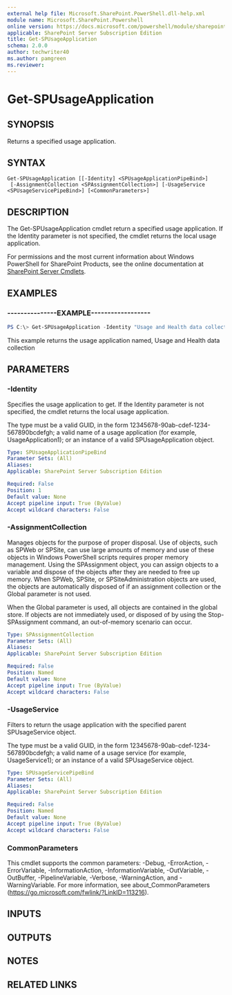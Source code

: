 ```yaml
---
external help file: Microsoft.SharePoint.PowerShell.dll-help.xml
module name: Microsoft.SharePoint.Powershell
online version: https://docs.microsoft.com/powershell/module/sharepoint-server/get-spusageapplication
applicable: SharePoint Server Subscription Edition
title: Get-SPUsageApplication
schema: 2.0.0
author: techwriter40
ms.author: pamgreen
ms.reviewer:
---
```


# Get-SPUsageApplication

## SYNOPSIS

Returns a specified usage application.



## SYNTAX

```
Get-SPUsageApplication [[-Identity] <SPUsageApplicationPipeBind>]
 [-AssignmentCollection <SPAssignmentCollection>] [-UsageService <SPUsageServicePipeBind>] [<CommonParameters>]
```

## DESCRIPTION
The Get-SPUsageApplication cmdlet return a specified usage application.
If the Identity parameter is not specified, the cmdlet returns the local usage application.

For permissions and the most current information about Windows PowerShell for SharePoint Products, see the online documentation at [SharePoint Server Cmdlets](https://docs.microsoft.com/powershell/sharepoint/sharepoint-server/sharepoint-server-cmdlets).

## EXAMPLES

### ---------------EXAMPLE------------------ 
```powershell
PS C:\> Get-SPUsageApplication -Identity "Usage and Health data collection"
```

This example returns the usage application named, Usage and Health data collection

## PARAMETERS

### -Identity
Specifies the usage application to get.
If the Identity parameter is not specified, the cmdlet returns the local usage application.

The type must be a valid GUID, in the form 12345678-90ab-cdef-1234-567890bcdefgh; a valid name of a usage application (for example, UsageApplication1); or an instance of a valid SPUsageApplication object.

```yaml
Type: SPUsageApplicationPipeBind
Parameter Sets: (All)
Aliases: 
Applicable: SharePoint Server Subscription Edition

Required: False
Position: 1
Default value: None
Accept pipeline input: True (ByValue)
Accept wildcard characters: False
```

### -AssignmentCollection
Manages objects for the purpose of proper disposal.
Use of objects, such as SPWeb or SPSite, can use large amounts of memory and use of these objects in Windows PowerShell scripts requires proper memory management.
Using the SPAssignment object, you can assign objects to a variable and dispose of the objects after they are needed to free up memory.
When SPWeb, SPSite, or SPSiteAdministration objects are used, the objects are automatically disposed of if an assignment collection or the Global parameter is not used.

When the Global parameter is used, all objects are contained in the global store.
If objects are not immediately used, or disposed of by using the Stop-SPAssignment command, an out-of-memory scenario can occur.

```yaml
Type: SPAssignmentCollection
Parameter Sets: (All)
Aliases: 
Applicable: SharePoint Server Subscription Edition

Required: False
Position: Named
Default value: None
Accept pipeline input: True (ByValue)
Accept wildcard characters: False
```

### -UsageService
Filters to return the usage application with the specified parent SPUsageService object.

The type must be a valid GUID, in the form 12345678-90ab-cdef-1234-567890bcdefgh; a valid name of a usage service (for example, UsageService1); or an instance of a valid SPUsageService object.

```yaml
Type: SPUsageServicePipeBind
Parameter Sets: (All)
Aliases: 
Applicable: SharePoint Server Subscription Edition

Required: False
Position: Named
Default value: None
Accept pipeline input: True (ByValue)
Accept wildcard characters: False
```

### CommonParameters
This cmdlet supports the common parameters: -Debug, -ErrorAction, -ErrorVariable, -InformationAction, -InformationVariable, -OutVariable, -OutBuffer, -PipelineVariable, -Verbose, -WarningAction, and -WarningVariable. For more information, see about_CommonParameters (https://go.microsoft.com/fwlink/?LinkID=113216).

## INPUTS

## OUTPUTS

## NOTES

## RELATED LINKS

